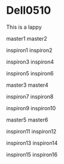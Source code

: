 # Dell0510
This is a lappy

master1
master2

inspiron1
inspiron2


inspiron3
inspiron4

inspiron5
inspiron6

master3
master4

inspiron7
inspiron8


inspiron9
inspiron10

master5
master6

inspiron11
inspiron12

inspiron13
inspiron14

inspiron15
inspiron16
